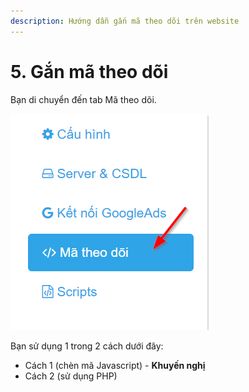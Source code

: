 ```yaml
---
description: Hướng dẫn gắn mã theo dõi trên website
---
```


# 5. Gắn mã theo dõi

Bạn di chuyển đến tab Mã theo dõi.

![](../../.gitbook/assets/tab-ma_theo_doi.png)

Bạn sử dụng 1 trong 2 cách dưới đây:

* Cách 1 \(chèn mã Javascript\) - **Khuyến nghị**
* Cách 2 \(sử dụng PHP\)

